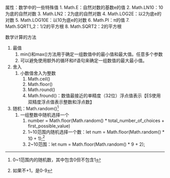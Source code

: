 属性：数学中的一些特殊值
	1. Math.E：自然对数的基数e的值
	2. Math.LN10：10为底的自然对数
	3. Math.LN2：2为底的自然对数
	4. Math.LOG2E：以2为底e的对数
	5. Math.LOG10E：以10为底e的对数
	6. Math.PI：π的值
	7. Math.SQRT1_2：1/2的平方根
	8. Math.SQRT2：2的平方根

数学计算的方法
1. 最值
	1. min()和max()方法用于确定一组数值中的最小值和最大值。任意多个参数
	2. 可以避免使用额外的循环和if语句来确定一组数值的最大最小值。
2. 舍入
	1. 小数值舍入为整数
		1. Math.ceil()
		2. Math.floor()
		3. Math.round()
		4. Math.fround()：数值最接近的单精度（32位）浮点值表示【ES使用双精度浮点值表示整数和浮点数】
3. 随机：Math.random()[^1] 
	1. 一组整数中随机选择一个
		1. number = Math.floor(Math.random() * total_number_of_choices + first_possible_value)
		2. 1~10范围内随机选择一个数：let num = Math.floor(Math.random() * 10 + 1);[^2]
		3. 2~10范围：let num = Math.floor(Math.random() * 9 + 2);

[^1]: 0~1范围内的随机数，其中包含0但不包含1
[^2]: 如果不+1，是0-9